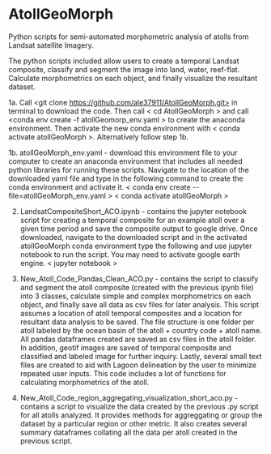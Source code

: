 # AtollGeoMorph
Python scripts for semi-automated morphometric analysis of atolls from Landsat satellite Imagery.

The python scripts included allow users to create a temporal Landsat composite, classify and segment the image into land, water, reef-flat. Calculate morphometrics on each object, and finally visualize the resultant dataset.

1a. Call <git clone https://github.com/ale37911/AtollGeoMorph.git> in terminal to download the code. Then call < cd AtollGeoMorph > and call <conda env create -f atollGeomorp_env.yaml > to create the anaconda environment. Then activate the new conda environment with < conda activate atollGeoMorph >. Alternatively follow step 1b.

1b. atollGeoMorph_env.yaml - download this environment file to your computer to create an anaconda environment that includes all needed python libraries for running these scripts. Navigate to the location of the downloaded yaml file and type in the following command to create the conda environment and activate it.
  < conda env create --file=atollGeoMorph_env.yaml >
  < conda activate atollGeoMorph >
  
2. LandsatCompositeShort_ACO.ipynb - contains the jupyter notebook script for creating a temporal composite for an example atoll over a given time period and save the composite output to google drive. Once downloaded, navigate to the downloaded script and in the activated atollGeoMorph conda environment type the following and use jupyter notebook to run the script. You may need to activate google earth engine. 
  < jupyter notebook >
  
3. New_Atoll_Code_Pandas_Clean_ACO.py - contains the script to classify and segment the atoll composite (created with the previous ipynb file) into 3 classes, calculate simple and complex morphometrics on each object, and finally save all data as csv files for later analysis. This script assumes a location of atoll temporal composites and a location for resultant data analysis to be saved. The file structure is one folder per atoll labeled by the ocean basin of the atoll + country code + atoll name. All pandas dataframes created are saved as csv files in the atoll folder. In addition, geotif images are saved of temporal composite and classified and labeled image for further inquiry. Lastly, several small text files are created to aid with Lagoon delineation by the user to minimize repeated user inputs. This code includes a lot of functions for calculating morphometrics of the atoll.

4. New_Atoll_Code_region_aggregating_visualization_short_aco.py - contains a script to visualize the data created by the previous .py script for all atolls analyzed. It provides methods for aggreggating or group the dataset by a particular region or other metric. It also creates several summary dataframes collating all the data per atoll created in the previous script. 
